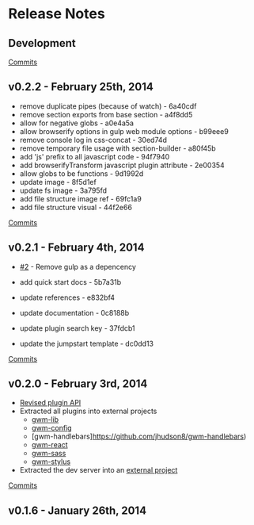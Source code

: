 # Release Notes

## Development

[Commits](https://github.com/jhudson8/gulp-web-modules/compare/v0.2.2...master)

## v0.2.2 - February 25th, 2014

- remove duplicate pipes (because of watch) - 6a40cdf
- remove section exports from base section - a4f8dd5
- allow for negative globs - a0e4a5a
- allow browserify options in gulp web module options - b99eee9
- remove console log in css-concat - 30ed74d
- remove temporary file usage with section-builder - a80f45b
- add 'js' prefix to all javascript code - 94f7940
- add browserifyTransform javascript plugin attribute - 2e00354
- allow globs to be functions - 9d1992d
- update image - 8f5d1ef
- update fs image - 3a795fd
- add file structure image ref - 69fc1a9
- add file structure visual - 44f2e66

[Commits](https://github.com/jhudson8/gulp-web-modules/compare/v0.2.1...v0.2.2)

## v0.2.1 - February 4th, 2014

- [#2](https://github.com/jhudson8/gulp-web-modules/issues/2) - Remove gulp as a depencency

- add quick start docs - 5b7a31b
- update references - e832bf4
- update documentation - 0c8188b
- update plugin search key - 37fdcb1
- update the jumpstart template - dc0dd13

[Commits](https://github.com/jhudson8/gulp-web-modules/compare/v0.2.0...v0.2.1)

## v0.2.0 - February 3rd, 2014

- [Revised plugin API](https://github.com/jhudson8/gulp-web-modules/blob/master/docs/plugin-api.md)
- Extracted all plugins into external projects
  - [gwm-lib](https://github.com/jhudson8/gwm-lib)
  - [gwm-config](https://github.com/jhudson8/gwm-config)
  - [gwm-handlebars]https://github.com/jhudson8/gwm-handlebars)
  - [gwm-react](https://github.com/jhudson8/gwm-react)
  - [gwm-sass](https://github.com/jhudson8/gwm-sass)
  - [gwm-stylus](https://github.com/jhudson8/gwm-stylus)
- Extracted the dev server into an [external project](https://github.com/jhudson8/gwm-dev-server)

[Commits](https://github.com/jhudson8/gulp-web-modules/compare/v0.1.6...v0.2.0)

## v0.1.6 - January 26th, 2014
